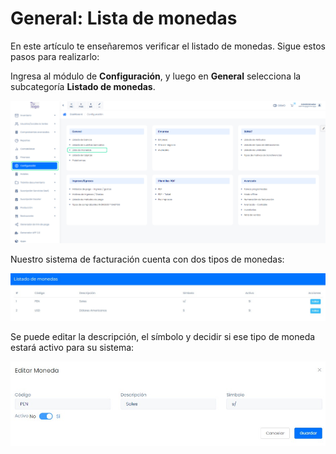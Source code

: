 # General: Lista de monedas

En este artículo te enseñaremos verificar el listado de monedas. Sigue estos pasos para realizarlo:

Ingresa al módulo de **Configuración**, y luego en **General** selecciona la subcategoría **Listado de monedas**.

![alt text](img/pdf8.jpg)

Nuestro sistema de facturación cuenta con dos tipos de monedas:

![alt text](img/moneda2.jpg)

Se puede editar la descripción, el símbolo y decidir si ese tipo de moneda estará activo para su sistema:

![alt text](img/moneda3.jpg)
